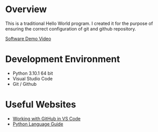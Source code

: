# Overview

This is a traditional Hello World program. I created it for the purpose of ensuring the correct configuration of git and github repository. 

[Software Demo Video](http://youtube.link.goes.here)

# Development Environment

* Python 3.10.1 64 bit
* Visual Studio Code
* Git / Github

# Useful Websites

* [Working with GitHub in VS Code](https://code.visualstudio.com/docs/editor/github)
* [Python Language Guide](https://docs.python.org/3/reference/index.html)
<!-- put an '!' if you want to the image to be visible and not a link -->